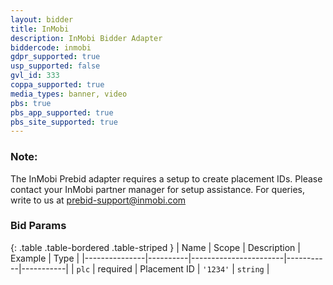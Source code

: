 ```yaml
---
layout: bidder
title: InMobi
description: InMobi Bidder Adapter
biddercode: inmobi
gdpr_supported: true
usp_supported: false
gvl_id: 333
coppa_supported: true
media_types: banner, video
pbs: true
pbs_app_supported: true
pbs_site_supported: true
---
```


### Note:

The InMobi Prebid adapter requires a setup to create placement IDs. Please contact your InMobi partner manager for setup assistance. 
For queries, write to us at prebid-support@inmobi.com

### Bid Params

{: .table .table-bordered .table-striped }
| Name          | Scope    | Description           | Example   | Type      |
|---------------|----------|-----------------------|-----------|-----------|
| `plc`         | required | Placement ID          | `'1234'`  | `string`  |
